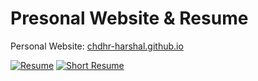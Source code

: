 # Presonal Website & Resume
Personal Website: [chdhr-harshal.github.io](https://chdhr-harshal.github.io)

[![Resume](https://img.shields.io/badge/resume-latest-green.svg?style=flat)](assets/pdfs/resume/resume.pdf) [![Short Resume](https://img.shields.io/badge/short_resume-latest-green.svg?style=flat)](assets/pdfs/resume/short_resume.pdf)
